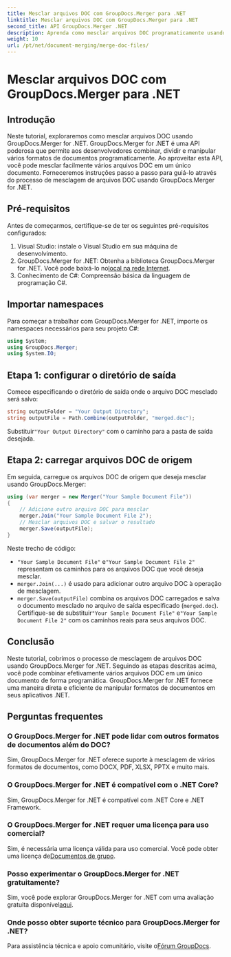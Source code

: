 ```yaml
---
title: Mesclar arquivos DOC com GroupDocs.Merger para .NET
linktitle: Mesclar arquivos DOC com GroupDocs.Merger para .NET
second_title: API GroupDocs.Merger .NET
description: Aprenda como mesclar arquivos DOC programaticamente usando GroupDocs.Merger for .NET. Siga nosso guia passo a passo para combinar facilmente vários documentos em um.
weight: 10
url: /pt/net/document-merging/merge-doc-files/
---
```


# Mesclar arquivos DOC com GroupDocs.Merger para .NET

## Introdução
Neste tutorial, exploraremos como mesclar arquivos DOC usando GroupDocs.Merger for .NET. GroupDocs.Merger for .NET é uma API poderosa que permite aos desenvolvedores combinar, dividir e manipular vários formatos de documentos programaticamente. Ao aproveitar esta API, você pode mesclar facilmente vários arquivos DOC em um único documento. Forneceremos instruções passo a passo para guiá-lo através do processo de mesclagem de arquivos DOC usando GroupDocs.Merger for .NET.
## Pré-requisitos
Antes de começarmos, certifique-se de ter os seguintes pré-requisitos configurados:
1. Visual Studio: instale o Visual Studio em sua máquina de desenvolvimento.
2.  GroupDocs.Merger for .NET: Obtenha a biblioteca GroupDocs.Merger for .NET. Você pode baixá-lo no[local na rede Internet](https://releases.groupdocs.com/merger/net/).
3. Conhecimento de C#: Compreensão básica da linguagem de programação C#.
## Importar namespaces
Para começar a trabalhar com GroupDocs.Merger for .NET, importe os namespaces necessários para seu projeto C#:
```csharp
using System; 
using GroupDocs.Merger;
using System.IO;
```
## Etapa 1: configurar o diretório de saída
Comece especificando o diretório de saída onde o arquivo DOC mesclado será salvo:
```csharp
string outputFolder = "Your Output Directory";
string outputFile = Path.Combine(outputFolder, "merged.doc");
```
 Substituir`"Your Output Directory"` com o caminho para a pasta de saída desejada.
## Etapa 2: carregar arquivos DOC de origem
Em seguida, carregue os arquivos DOC de origem que deseja mesclar usando GroupDocs.Merger:
```csharp
using (var merger = new Merger("Your Sample Document File"))
{
    // Adicione outro arquivo DOC para mesclar
    merger.Join("Your Sample Document File 2");
    // Mesclar arquivos DOC e salvar o resultado
    merger.Save(outputFile);
}
```
Neste trecho de código:
- `"Your Sample Document File"` e`"Your Sample Document File 2"` representam os caminhos para os arquivos DOC que você deseja mesclar.
- `merger.Join(...)` é usado para adicionar outro arquivo DOC à operação de mesclagem.
- `merger.Save(outputFile)` combina os arquivos DOC carregados e salva o documento mesclado no arquivo de saída especificado (`merged.doc`).
 Certifique-se de substituir`"Your Sample Document File"` e`"Your Sample Document File 2"` com os caminhos reais para seus arquivos DOC.
## Conclusão
Neste tutorial, cobrimos o processo de mesclagem de arquivos DOC usando GroupDocs.Merger for .NET. Seguindo as etapas descritas acima, você pode combinar efetivamente vários arquivos DOC em um único documento de forma programática. GroupDocs.Merger for .NET fornece uma maneira direta e eficiente de manipular formatos de documentos em seus aplicativos .NET.

## Perguntas frequentes
### O GroupDocs.Merger for .NET pode lidar com outros formatos de documentos além do DOC?
Sim, GroupDocs.Merger for .NET oferece suporte à mesclagem de vários formatos de documentos, como DOCX, PDF, XLSX, PPTX e muito mais.
### O GroupDocs.Merger for .NET é compatível com o .NET Core?
Sim, GroupDocs.Merger for .NET é compatível com .NET Core e .NET Framework.
### O GroupDocs.Merger for .NET requer uma licença para uso comercial?
 Sim, é necessária uma licença válida para uso comercial. Você pode obter uma licença de[Documentos de grupo](https://purchase.groupdocs.com/buy).
### Posso experimentar o GroupDocs.Merger for .NET gratuitamente?
 Sim, você pode explorar GroupDocs.Merger for .NET com uma avaliação gratuita disponível[aqui](https://releases.groupdocs.com/).
### Onde posso obter suporte técnico para GroupDocs.Merger for .NET?
 Para assistência técnica e apoio comunitário, visite o[Fórum GroupDocs](https://forum.groupdocs.com/c/merger/32).